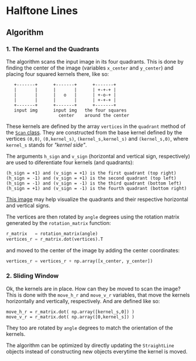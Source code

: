 # Halftone Lines


## Algorithm

### 1. The Kernel and the Quadrants

The algorithm scans the input image in its four quadrants. This is done by finding the center of the image (variables `x_center` and `y_center`) and placing four squared kernels there, like so:
```
   +-------+      +-------+      +-------+
   |       |      |       |      | +-+-+ |    
   |       |      |   o   |      | +-o-+ |        
   |       |      |       |      | +-+-+ |        
   +-------+      +-------+      +-------+
   input img      input img   the four squares   
                    center    around the center
```
These kernels are defined by the array `vertices` in the `quadrant` method of the [`Scan` class](https://github.com/GravO8/halftone-lines/blob/master/scan.py). They are constructed from the base kernel defined by the vertices `(0,0)`, `(0,kernel_s)`, `(kernel_s,kernel_s)` and `(kernel_s,0)`, where `kernel_s` stands for *"kernel side"*. 

The arguments `h_sign` and `v_sign` (horizontal and vertical sign, respectively) are used to diferentiate four kernels (and quadrants):
```
(h_sign = +1) and (v_sign = +1) is the first quadrant (top right)
(h_sign = -1) and (v_sign = +1) is the second quadrant (top left)
(h_sign = -1) and (v_sign = -1) is the third quadrant (bottom left)
(h_sign = +1) and (v_sign = -1) is the fourth quadrant (bottom right)
```
[This image](https://p.tutorme.click/media/8c8c4f25a61c0551b6825e7ba45f573a.png) may help visualize the quadrants and their respective horizontal and vertical signs.

The vertices are then rotated by `angle` degrees using the rotation matrix generated by the `rotation_matrix` function:
```python
r_matrix   = rotation_matrix(angle)
vertices_r = r_matrix.dot(vertices).T
```
and moved to the center of the image by adding the center coordinates:
```python
vertices_r = vertices_r + np.array([x_center, y_center])
```

### 2. Sliding Window

Ok, the kernels are in place. How can they be moved to scan the image? This is done with the `move_h_r` and `move_v_r` variables, that move the kernels horizontally and vertically, respectively. And are defined like so:

```
move_h_r = r_matrix.dot( np.array([kernel_s,0]) )
move_v_r = r_matrix.dot( np.array([0,kernel_s]) )
```

They too are rotated by `angle` degrees to match the orientation of the kernels. 





The algorithm can be optimized by directly updating the `StraightLine` objects instead of constructing new objects everytime the kernel is moved.


